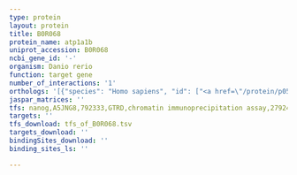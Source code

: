 ```yaml
---
type: protein
layout: protein
title: B0R068
protein_name: atp1a1b
uniprot_accession: B0R068
ncbi_gene_id: '-'
organism: Danio rerio
function: target gene
number_of_interactions: '1'
orthologs: '[{"species": "Homo sapiens", "id": ["<a href=\"/protein/p05023\">P05023</a>"]}, {"species": "Mus musculus", "id": ["<a href=\"/protein/q8vdn2\">Q8VDN2</a>"]}, {"species": "Rattus norvegicus", "id": ["<a href=\"/protein/p06685\">P06685</a>"]}, {"species": "Drosophila melanogaster", "id": ["<a href=\"/protein/p13607\">P13607</a>"]}, {"species": "Caenorhabditis elegans", "id": ["<a href=\"/protein/p90735\">P90735</a>"]}]'
jaspar_matrices: ''
tfs: nanog,A5JNG8,792333,GTRD,chromatin immunoprecipitation assay,27924024%5Buid%5D,No
targets: ''
tfs_download: tfs_of_B0R068.tsv
targets_download: ''
bindingSites_download: ''
binding_sites_ls: ''

---
```

